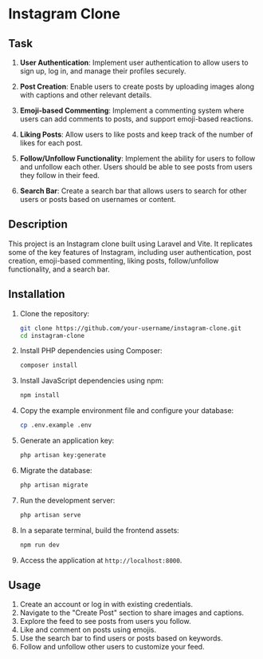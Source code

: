 # Instagram Clone


## Task
1. **User Authentication**: Implement user authentication to allow users to sign up, log in, and manage their profiles securely.

2. **Post Creation**: Enable users to create posts by uploading images along with captions and other relevant details.

3. **Emoji-based Commenting**: Implement a commenting system where users can add comments to posts, and support emoji-based reactions.

4. **Liking Posts**: Allow users to like posts and keep track of the number of likes for each post.

5. **Follow/Unfollow Functionality**: Implement the ability for users to follow and unfollow each other. Users should be able to see posts from users they follow in their feed.

6. **Search Bar**: Create a search bar that allows users to search for other users or posts based on usernames or content.

## Description
This project is an Instagram clone built using Laravel and Vite. It replicates some of the key features of Instagram, including user authentication, post creation, emoji-based commenting, liking posts, follow/unfollow functionality, and a search bar.

## Installation
1. Clone the repository:
   ```bash
   git clone https://github.com/your-username/instagram-clone.git
   cd instagram-clone
   ```

2. Install PHP dependencies using Composer:
   ```bash
   composer install
   ```

3. Install JavaScript dependencies using npm:
   ```bash
   npm install
   ```

4. Copy the example environment file and configure your database:
   ```bash
   cp .env.example .env
   ```

5. Generate an application key:
   ```bash
   php artisan key:generate
   ```

6. Migrate the database:
   ```bash
   php artisan migrate
   ```

7. Run the development server:
   ```bash
   php artisan serve
   ```

8. In a separate terminal, build the frontend assets:
   ```bash
   npm run dev
   ```

9. Access the application at `http://localhost:8000`.

## Usage
1. Create an account or log in with existing credentials.
2. Navigate to the "Create Post" section to share images and captions.
3. Explore the feed to see posts from users you follow.
4. Like and comment on posts using emojis.
5. Use the search bar to find users or posts based on keywords.
6. Follow and unfollow other users to customize your feed.
